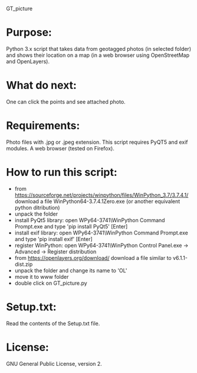 GT_picture

# Purpose:
Python 3.x script that takes data from geotagged photos (in selected folder) and shows their location on a map (in a web browser using OpenStreetMap and OpenLayers).

# What do next:
One can click the points and see attached photo.

# Requirements:
Photo files with .jpg or .jpeg extension.
This script requires PyQT5 and exif modules.
A web browser (tested on Firefox).

# How to run this script:
- from https://sourceforge.net/projects/winpython/files/WinPython_3.7/3.7.4.1/ download a file WinPython64-3.7.4.1Zero.exe (or another equivalent python ditribution)
- unpack the folder
- install PyQt5 library: open WPy64-3741\WinPython Command Prompt.exe and type 'pip install PyQt5' [Enter]
- install exif library: open WPy64-3741\WinPython Command Prompt.exe and type 'pip install exif' [Enter]
- register WinPython: open WPy64-3741\WinPython Control Panel.exe -> Advanced -> Register distribution
- from https://openlayers.org/download/ download a file similar to v6.1.1-dist.zip
- unpack the folder and change its name to 'OL'
- move it to www folder
- double click on GT_picture.py

# Setup.txt:
Read the contents of the Setup.txt file.

# License:
GNU General Public License, version 2.

